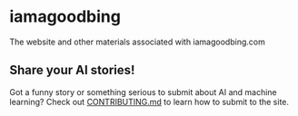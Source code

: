 # iamagoodbing
The website and other materials associated with iamagoodbing.com

## Share your AI stories!
Got a funny story or something serious to submit about AI and machine learning? Check out [CONTRIBUTING.md](./CONTRIBUTING.md) to learn how to submit to the site. 
